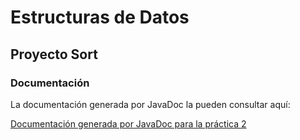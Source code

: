 Estructuras de Datos
====================

Proyecto Sort
---------------------------------------------------
### Documentación

La documentación generada por JavaDoc la pueden consultar aquí:

[Documentación generada por JavaDoc para la práctica
2](https://aztlan.fciencias.unam.mx/~canek/2023-2-edd/practica2/apidocs/index.html)
